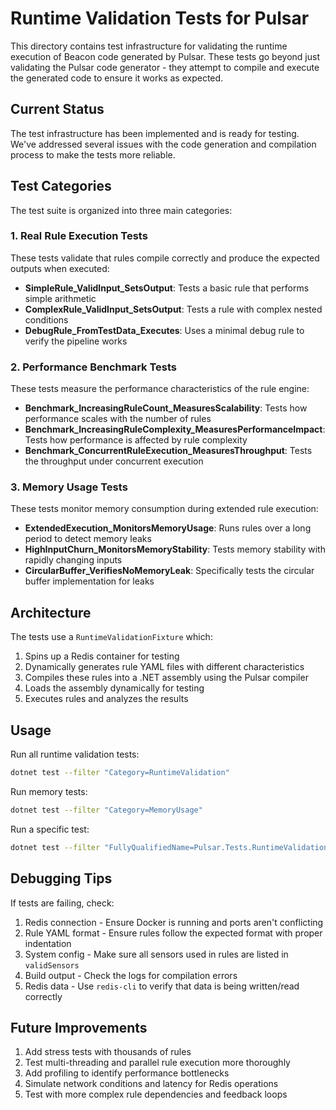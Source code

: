 # Runtime Validation Tests for Pulsar

This directory contains test infrastructure for validating the runtime execution of Beacon code generated by Pulsar. These tests go beyond just validating the Pulsar code generator - they attempt to compile and execute the generated code to ensure it works as expected.

## Current Status

The test infrastructure has been implemented and is ready for testing. We've addressed several issues with the code generation and compilation process to make the tests more reliable.

## Test Categories

The test suite is organized into three main categories:

### 1. Real Rule Execution Tests

These tests validate that rules compile correctly and produce the expected outputs when executed:

- **SimpleRule_ValidInput_SetsOutput**: Tests a basic rule that performs simple arithmetic
- **ComplexRule_ValidInput_SetsOutput**: Tests a rule with complex nested conditions
- **DebugRule_FromTestData_Executes**: Uses a minimal debug rule to verify the pipeline works

### 2. Performance Benchmark Tests

These tests measure the performance characteristics of the rule engine:

- **Benchmark_IncreasingRuleCount_MeasuresScalability**: Tests how performance scales with the number of rules
- **Benchmark_IncreasingRuleComplexity_MeasuresPerformanceImpact**: Tests how performance is affected by rule complexity
- **Benchmark_ConcurrentRuleExecution_MeasuresThroughput**: Tests the throughput under concurrent execution

### 3. Memory Usage Tests

These tests monitor memory consumption during extended rule execution:

- **ExtendedExecution_MonitorsMemoryUsage**: Runs rules over a long period to detect memory leaks
- **HighInputChurn_MonitorsMemoryStability**: Tests memory stability with rapidly changing inputs
- **CircularBuffer_VerifiesNoMemoryLeak**: Specifically tests the circular buffer implementation for leaks

## Architecture

The tests use a `RuntimeValidationFixture` which:

1. Spins up a Redis container for testing
2. Dynamically generates rule YAML files with different characteristics
3. Compiles these rules into a .NET assembly using the Pulsar compiler
4. Loads the assembly dynamically for testing
5. Executes rules and analyzes the results

## Usage

Run all runtime validation tests:

```bash
dotnet test --filter "Category=RuntimeValidation"
```

Run memory tests:

```bash
dotnet test --filter "Category=MemoryUsage"
```

Run a specific test:

```bash
dotnet test --filter "FullyQualifiedName=Pulsar.Tests.RuntimeValidation.RealRuleExecutionTests.DebugRule_FromTestData_Executes"
```

## Debugging Tips

If tests are failing, check:

1. Redis connection - Ensure Docker is running and ports aren't conflicting
2. Rule YAML format - Ensure rules follow the expected format with proper indentation
3. System config - Make sure all sensors used in rules are listed in `validSensors`
4. Build output - Check the logs for compilation errors
5. Redis data - Use `redis-cli` to verify that data is being written/read correctly

## Future Improvements

1. Add stress tests with thousands of rules
2. Test multi-threading and parallel rule execution more thoroughly
3. Add profiling to identify performance bottlenecks
4. Simulate network conditions and latency for Redis operations
5. Test with more complex rule dependencies and feedback loops